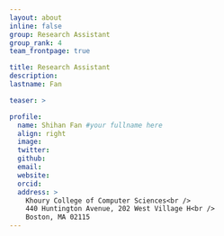 ```yaml
---
layout: about
inline: false
group: Research Assistant
group_rank: 4
team_frontpage: true

title: Research Assistant
description:
lastname: Fan

teaser: >

profile:
  name: Shihan Fan #your fullname here
  align: right
  image:
  twitter:
  github:
  email:
  website:
  orcid:
  address: >
    Khoury College of Computer Sciences<br />
    440 Huntington Avenue, 202 West Village H<br />
    Boston, MA 02115
---
```

